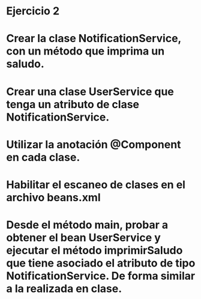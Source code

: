# Ejercicio 2

# Crear la clase NotificationService, con un método que imprima un saludo.

# Crear una clase UserService que tenga un atributo de clase NotificationService.

# Utilizar la anotación @Component en cada clase.

# Habilitar el escaneo de clases en el archivo beans.xml

# Desde el método main, probar a obtener el bean UserService y ejecutar el método imprimirSaludo que tiene asociado el atributo de tipo NotificationService. De forma similar a la realizada en clase.